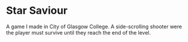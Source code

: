 # Star Saviour

A game I made in City of Glasgow College. A side-scrolling shooter were the player must survive until they reach the end of the level.
